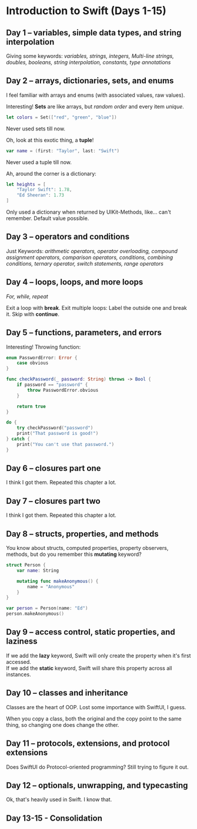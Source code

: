 # Introduction to Swift (Days 1-15)

## Day 1 – variables, simple data types, and string interpolation

Giving some keywords: *variables, strings, integers, Multi-line strings, doubles, booleans, string interpolation, constants, type annotations*

## Day 2 – arrays, dictionaries, sets, and enums

I feel familiar with arrays and enums (with associated values, raw values).

Interesting! **Sets** are like arrays, but *random order* and every item *unique*.
```swift
let colors = Set(["red", "green", "blue"])
```
Never used sets till now.

Oh, look at this exotic thing, a **tuple**!
```swift
var name = (first: "Taylor", last: "Swift")
```
Never used a tuple till now.

Ah, around the corner is a dictionary:
```swift
let heights = [
    "Taylor Swift": 1.78,
    "Ed Sheeran": 1.73
]
```
Only used a dictionary when returned by UIKit-Methods, like... can't remember. Default value possible.

## Day 3 – operators and conditions

Just Keywords: *arithmetic operators, operator overloading, compound assignment operators, comparison operators, conditions, combining conditions, ternary operator, switch statements, range operators* 
## Day 4 – loops, loops, and more loops
*For, while, repeat*

Exit a loop with **break**. Exit multiple loops: Label the outside one and break it.
Skip with **continue**.

## Day 5 – functions, parameters, and errors

Interesting! Throwing function:
```swift
enum PasswordError: Error {
    case obvious
}

func checkPassword(_ password: String) throws -> Bool {
    if password == "password" {
        throw PasswordError.obvious
    }

    return true
}

do {
    try checkPassword("password")
    print("That password is good!")
} catch {
    print("You can't use that password.")
}
```

## Day 6 – closures part one
I think I got them. Repeated this chapter a lot.
## Day 7 – closures part two
I think I got them. Repeated this chapter a lot.
## Day 8 – structs, properties, and methods
You know about structs, computed properties, property observers, methods, but do you remember this **mutating** keyword?

```swift
struct Person {
    var name: String

    mutating func makeAnonymous() {
        name = "Anonymous"
    }
}

var person = Person(name: "Ed")
person.makeAnonymous()
```

## Day 9 – access control, static properties, and laziness
If we add the **lazy** keyword, Swift will only create the property when it's first accessed. <br>
If we add the **static** keyword, Swift will share this property across all instances.
## Day 10 – classes and inheritance
Classes are the heart of OOP. Lost some importance with SwiftUI, I guess.

When you copy a class, both the original and the copy point to the same thing, so changing one does change the other.
## Day 11 – protocols, extensions, and protocol extensions
Does SwiftUI do Protocol-oriented programming? Still trying to figure it out.
## Day 12 – optionals, unwrapping, and typecasting
Ok, that's heavily used in Swift. I know that.

## Day 13-15 - Consolidation